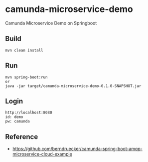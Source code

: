 # camunda-microservice-demo
Camunda Microservice Demo on Springboot

## Build
```
mvn clean install
```

## Run
```
mvn spring-boot:run
or
java -jar target/camunda-microservice-demo-0.1.0-SNAPSHOT.jar
```

## Login
```
http://localhost:8080
id: demo
pw: camunda
```

## Reference
* https://github.com/berndruecker/camunda-spring-boot-amqp-microservice-cloud-example

